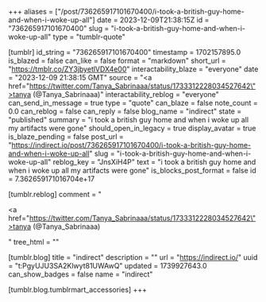 +++
aliases = ["/post/736265917101670400/i-took-a-british-guy-home-and-when-i-woke-up-all"]
date = 2023-12-09T21:38:15Z
id = "736265917101670400"
slug = "i-took-a-british-guy-home-and-when-i-woke-up-all"
type = "tumblr-quote"

[tumblr]
id_string = "736265917101670400"
timestamp = 1702157895.0
is_blazed = false
can_like = false
format = "markdown"
short_url = "https://tmblr.co/ZY3jbyetlVDX4e00"
interactability_blaze = "everyone"
date = "2023-12-09 21:38:15 GMT"
source = "<a href=\"https://twitter.com/Tanya_Sabrinaaa/status/1733312228034527642\">tanya (@Tanya_Sabrinaaa)</a>"
interactability_reblog = "everyone"
can_send_in_message = true
type = "quote"
can_blaze = false
note_count = 0.0
can_reblog = false
can_reply = false
blog_name = "indirect"
state = "published"
summary = "i took a british guy home and when i woke up all my artifacts were gone"
should_open_in_legacy = true
display_avatar = true
is_blaze_pending = false
post_url = "https://indirect.io/post/736265917101670400/i-took-a-british-guy-home-and-when-i-woke-up-all"
slug = "i-took-a-british-guy-home-and-when-i-woke-up-all"
reblog_key = "JnsXiH4P"
text = "i took a british guy home and when i woke up all my artifacts were gone"
is_blocks_post_format = false
id = 7.362659171016704e+17

[tumblr.reblog]
comment = "<p><a href=\"https://twitter.com/Tanya_Sabrinaaa/status/1733312228034527642\">tanya (@Tanya_Sabrinaaa)</a></p>"
tree_html = ""

[tumblr.blog]
title = "indirect"
description = ""
url = "https://indirect.io/"
uuid = "t:PgyUJU3SA2Klwyt81UWAwQ"
updated = 1739927643.0
can_show_badges = false
name = "indirect"

[tumblr.blog.tumblrmart_accessories]
+++
